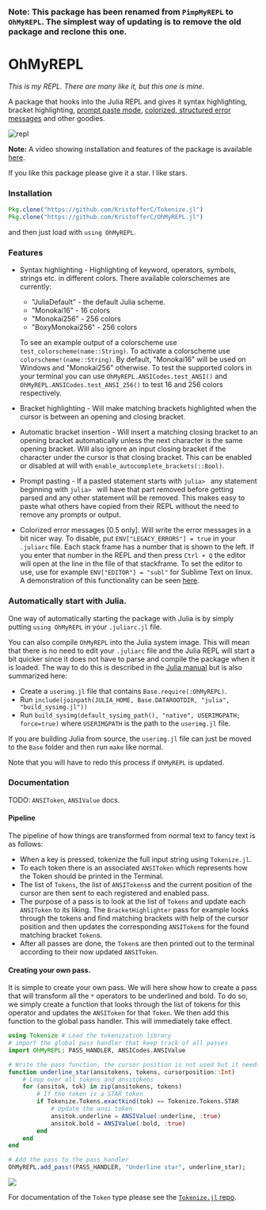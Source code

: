 ### Note: This package has been renamed from `PimpMyREPL` to `OhMyREPL`. The simplest way of updating is to remove the old package and reclone this one.

# OhMyREPL

*This is my REPL. There are many like it, but this one is mine.*

A package that hooks into the Julia REPL and gives it syntax highlighting, bracket highlighting, [prompt paste mode](https://github.com/JuliaLang/julia/pull/17599), [colorized, structured error messages](https://github.com/JuliaLang/julia/pull/18228) and other goodies.

![repl](https://i.imgur.com/wtR0ASD.png)

**Note:** A video showing installation and features of the package is available [here](https://www.youtube.com/watch?v=lTLPAOLLbTU).

If you like this package please give it a star. I like stars.

### Installation

```jl
Pkg.clone("https://github.com/KristofferC/Tokenize.jl")
Pkg.clone("https://github.com/KristofferC/OhMyREPL.jl")
```

and then just load with `using OhMyREPL`.

### Features

* Syntax highlighting - Highlighting of keyword, operators, symbols, strings etc. in different colors. There available colorschemes are currently:
    * "JuliaDefault" - the default Julia scheme.
    * "Monokai16" - 16 colors
    * "Monokai256" - 256 colors
    * "BoxyMonokai256" - 256 colors

    To see an example output of a colorscheme use `test_colorscheme(name::String)`.
To activate a colorscheme use `colorscheme!(name::String)`. By default, "Monokai16" will be used on Windows and "Monokai256" otherwise. To test the supported colors in your terminal you can use `OhMyREPL.ANSICodes.test_ANSI()` and `OhMyREPL.ANSICodes.test_ANSI_256()` to test 16 and 256 colors respectively.
* Bracket highlighting - Will make matching brackets highlighted when the cursor is between an opening and closing bracket.
* Automatic bracket insertion - Will insert a matching closing bracket to an opening bracket automatically unless the next character is the same opening bracket. Will also ignore an input closing bracket if the character under the cursor is that closing bracket. This can be enabled or disabled at will with `enable_autocomplete_brackets(::Bool)`.
* Prompt pasting - If a pasted statement starts with `julia> ` any statement beginning with `julia> ` will have that part removed before getting parsed and any other statement will be removed. This makes easy to paste what others have copied from their REPL without the need to remove any prompts or output.
* Colorized error messages [0.5 only]. Will write the error messages in a bit nicer way. To disable, put `ENV["LEGACY_ERRORS"] = true` in your `.juliarc` file. Each stack frame has a number that is shown to the left. If you enter that number in the REPL and then press `Ctrl + Q` the editor will open at the line in the file of that stackframe. To set the editor to use, use for example `ENV["EDITOR"] = "subl"` for Sublime Text on linux. A demonstration of this functionality can be seen [here](https://media.giphy.com/media/3o7TKKlZrKQnWcdGTK/giphy.gif).

### Automatically start with Julia.

One way of automatically starting the package with Julia is by simply putting `using OhMyREPL` in your `.juliarc.jl` file.

You can also compile `OhMyREPL` into the Julia system image. This will mean that there is no need to edit your `.juliarc` file and the Julia REPL will start a bit quicker since it does not have to parse and compile the package when it is loaded. The way to do this is described in the [Julia manual](http://docs.julialang.org/en/release-0.4/devdocs/sysimg/#building-the-julia-system-image) but is also summarized here:

* Create a `userimg.jl` file that contains `Base.require(:OhMyREPL)`.
* Run `include(joinpath(JULIA_HOME, Base.DATAROOTDIR, "julia", "build_sysimg.jl"))`
* Run `build_sysimg(default_sysimg_path(), "native", USERIMGPATH; force=true)` where `USERIMGPATH` is the path to the `userimg.jl` file.

If you are building Julia from source, the `userimg.jl` file can just be moved to the `Base` folder and then run `make` like normal.

Note that you will have to redo this process if `OhMyREPL` is updated.

### Documentation

TODO: `ANSIToken`, `ANSIValue` docs.

#### Pipeline

The pipeline of how things are transformed from normal text to fancy text is as follows:

* When a key is pressed, tokenize the full input string using `Tokenize.jl`.
* To each token there is an associated `ANSIToken` which represents how the Token should be
printed in the Terminal.
* The list of `Tokens`, the list of `ANSITokens`s and the current position of the cursor are then sent to each registered and enabled pass.
* The purpose of a pass is to look at the list of `Tokens` and update each `ANSIToken` to its liking. The `BracketHighlighter` pass for example looks through the tokens and find matching brackets with help of the cursor position and then updates the corresponding `ANSIToken`s for the found matching bracket `Token`s.
* After all passes are done, the `Token`s are then printed out to the terminal according to their now updated `ANSIToken`.

#### Creating your own pass.

It is simple to create your own pass. We will here show how to create a pass that will transform all the `*` operators to be underlined and bold. To do so, we simply create a function that looks through the list of tokens for this operator and updates the `ANSIToken` for that `Token`. We then add this function to the global pass handler. This will immediately take effect.

```jl
using Tokenize # Load the tokenization library
# import the global pass handler that keep track of all passes
import OhMyREPL: PASS_HANDLER, ANSICodes.ANSIValue

# Write the pass function, the cursor position is not used but it needs to be given an argument
function underline_star(ansitokens, tokens, cursorposition::Int)
    # Loop over all tokens and ansitokens
    for (ansitok, tok) in zip(ansitokens, tokens)
        # If the token is a STAR token
        if Tokenize.Tokens.exactkind(tok) == Tokenize.Tokens.STAR
            # Update the ansi token
            ansitok.underline = ANSIValue(:underline, :true)
            ansitok.bold = ANSIValue(:bold, :true)
        end
    end
end

# Add the pass to the pass_handler
OhMyREPL.add_pass!(PASS_HANDLER, "Underline star", underline_star);
```

![](https://i.imgur.com/MxVeA6j.png)

For documentation of the `Token` type please see the [`Tokenize.jl` repo](https://github.com/KristofferC/Tokenize.jl).
